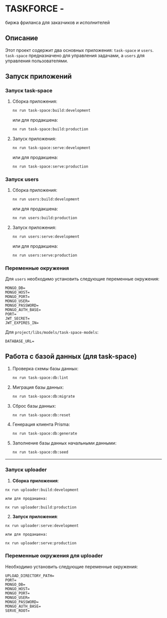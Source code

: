 # TASKFORCE -

биржа фриланса для заказчиков и исполнителей

## Описание

Этот проект содержит два основных приложения: `task-space` и `users`. `task-space` предназначено для управления задачами, а `users` для управления пользователями.

## Запуск приложений

### Запуск task-space

1. Сборка приложения:

   ```bash
   nx run task-space:build:development
   ```

   или для продакшена:

   ```bash
   nx run task-space:build:production
   ```

2. Запуск приложения:

   ```bash
   nx run task-space:serve:development
   ```

   или для продакшена:

   ```bash
   nx run task-space:serve:production
   ```

### Запуск users

1. Сборка приложения:

   ```bash
   nx run users:build:development
   ```

   или для продакшена:

   ```bash
   nx run users:build:production
   ```

2. Запуск приложения:

   ```bash
   nx run users:serve:development
   ```

   или для продакшена:

   ```bash
   nx run users:serve:production
   ```

### Переменные окружения

Для `users` необходимо установить следующие переменные окружения:

```
MONGO_DB=
MONGO_HOST=
MONGO_PORT=
MONGO_USER=
MONGO_PASSWORD=
MONGO_AUTH_BASE=
PORT=
JWT_SECRET=
JWT_EXPIRES_IN=
```

Для `project/libs/models/task-space-models`:

```
DATABASE_URL=
```

## Работа с базой данных (для task-space)

1. Проверка схемы базы данных:

   ```bash
   nx run task-space:db:lint
   ```

2. Миграция базы данных:

   ```bash
   nx run task-space:db:migrate
   ```

3. Сброс базы данных:

   ```bash
   nx run task-space:db:reset
   ```

4. Генерация клиента Prisma:

   ```bash
   nx run task-space:db:generate
   ```

5. Заполнение базы данных начальными данными:

   ```bash
   nx run task-space:db:seed
   ```

* * *

### Запуск uploader

1. **Сборка приложения**:

```bssh
nx run uploader:build:development
```

    или для продакшена:

```bash
nx run uploader:build:production
```

2. **Запуск приложения**:

```bssh
nx run uploader:serve:development
```

    или для продакшена:

```bssh
nx run uploader:serve:production
```

### Переменные окружения для uploader

Необходимо установить следующие переменные окружения:

```dotenv
UPLOAD_DIRECTORY_PATH=
PORT=
MONGO_DB=
MONGO_HOST=
MONGO_PORT=
MONGO_USER=
MONGO_PASSWORD=
MONGO_AUTH_BASE=
SERVE_ROOT=
```

